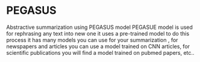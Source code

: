 # PEGASUS
Abstractive summarization using PEGASUS model
PEGASUE model is used for rephrasing any text into new one 
it uses a pre-trained model to do this process 
it has many models you can use for your summarization , for newspapers and articles you can use a model trained on CNN articles, for scientific publications you will find 
a model trained on pubmed papers, etc..
